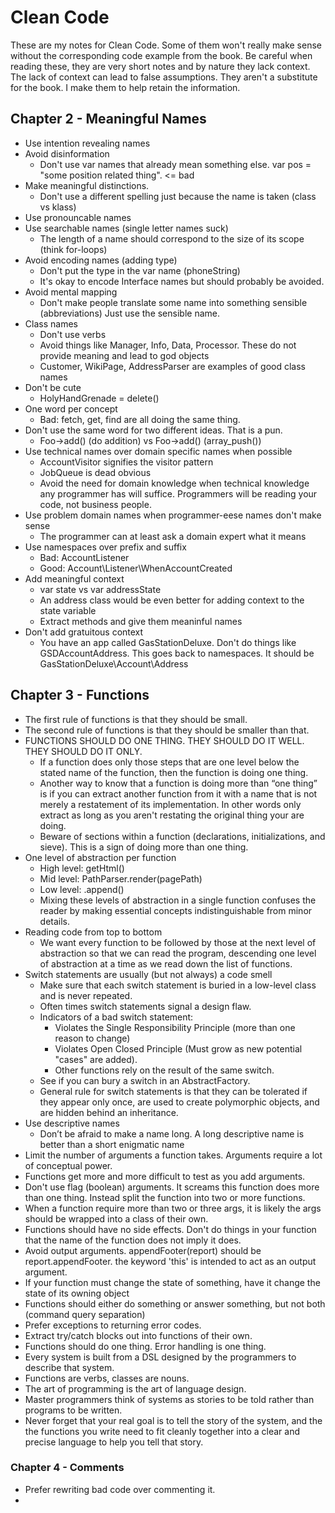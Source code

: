 # Clean Code

These are my notes for Clean Code. Some of them won't really make sense without the 
corresponding code example from the book. Be careful when reading these, they are very 
short notes and by nature they lack context. The lack of context can lead to false 
assumptions. They aren't a substitute for the book. I make them to help retain the information.

## Chapter 2 - Meaningful Names

* Use intention revealing names
* Avoid disinformation
    - Don't use var names that already mean something else.
      var pos = "some position related thing". <= bad
* Make meaningful distinctions.
    - Don't use a different spelling just because the name is taken (class vs klass)
* Use pronouncable names
* Use searchable names (single letter names suck)
    - The length of a name should correspond to the size of its scope (think for-loops)
* Avoid encoding names (adding type)
    - Don't put the type in the var name (phoneString)
    - It's okay to encode Interface names but should probably be avoided.
* Avoid mental mapping
    - Don't make people translate some name into something sensible (abbreviations)
      Just use the sensible name.
* Class names
    - Don't use verbs
    - Avoid things like Manager, Info, Data, Processor.
      These do not provide meaning and lead to god objects
    - Customer, WikiPage, AddressParser are examples of good class names
* Don't be cute
    - HolyHandGrenade = delete()
* One word per concept
    - Bad: fetch, get, find are all doing the same thing.
* Don't use the same word for two different ideas. That is a pun.
    - Foo->add() (do addition) vs Foo->add() (array_push())
* Use technical names over domain specific names when possible
    - AccountVisitor signifies the visitor pattern
    - JobQueue is dead obvious
    - Avoid the need for domain knowledge when technical knowledge any programmer
      has will suffice. Programmers will be reading your code, not business people.
* Use problem domain names when programmer-eese names don't make sense
    - The programmer can at least ask a domain expert what it means
* Use namespaces over prefix and suffix
    - Bad: AccountListener
    - Good: Account\Listener\WhenAccountCreated
* Add meaningful context
    - var state vs var addressState
    - An address class would be even better for adding context to the state variable
    - Extract methods and give them meaninful names
* Don't add gratuitous context
    - You have an app called GasStationDeluxe.
      Don't do things like GSDAccountAddress. This goes back to namespaces.
      It should be GasStationDeluxe\Account\Address

## Chapter 3 - Functions
* The first rule of functions is that they should be small.
* The second rule of functions is that they should be smaller than that.
* FUNCTIONS SHOULD DO ONE THING. THEY SHOULD DO IT WELL. THEY SHOULD DO IT ONLY.
    - If a function does only those steps that are one level below the stated name of the
      function, then the function is doing one thing.
    - Another way to know that a function is doing more than “one thing” is if you
      can extract another function from it with a name that is not merely
      a restatement of its implementation. In other words only extract as long
      as you aren't restating the original thing your are doing.
    - Beware of sections within a function (declarations, initializations, and sieve).
      This is a sign of doing more than one thing.
* One level of abstraction per function
    - High level: getHtml()
    - Mid level: PathParser.render(pagePath)
    - Low level: .append()
    - Mixing these levels of abstraction in a single function confuses the reader by
      making essential concepts indistinguishable from minor details.
* Reading code from top to bottom
    - We want every function to be followed by those at the next level of abstraction so
      that we can read the program, descending one level of abstraction at a time as
      we read down the list of functions.
* Switch statements are usually (but not always) a code smell
    - Make sure that each switch statement is buried in a low-level class and
      is never repeated.
    - Often times switch statements signal a design flaw.
    - Indicators of a bad switch statement:
        * Violates the Single Responsibility Principle (more than one reason to change)
        * Violates Open Closed Principle (Must grow as new potential "cases" are added).
        * Other functions rely on the result of the same switch.
    - See if you can bury a switch in an AbstractFactory.
    - General rule for switch statements is that they can be tolerated if they appear
      only once, are used to create polymorphic objects, and are hidden behind an
      inheritance.
* Use descriptive names
    - Don’t be afraid to make a name long. A long descriptive name is better than
      a short enigmatic name
* Limit the number of arguments a function takes. Arguments require a lot of conceptual power.
* Functions get more and more difficult to test as you add arguments.
* Don't use flag (boolean) arguments. It screams this function does more than one thing.
  Instead split the function into two or more functions.
* When a function require more than two or three args, it is likely the args should be wrapped
  into a class of their own.
* Functions should have no side effects. Don't do things in your function that the name of the function
  does not imply it does.
* Avoid output arguments. appendFooter(report) should be report.appendFooter.
  the keyword 'this' is intended to act as an output argument.
* If your function must change the state of something, have it change the state of its owning object
* Functions should either do something or answer something, but not both (command query separation)
* Prefer exceptions to returning error codes.
* Extract try/catch blocks out into functions of their own.
* Functions should do one thing. Error handling is one thing.
* Every system is built from a DSL designed by the programmers to describe that system.
* Functions are verbs, classes are nouns.
* The art of programming is the art of language design.
* Master programmers think of systems as stories to be told rather than programs to be written.
* Never forget that your real goal is to tell the story of the system, and the the
  functions you write need to fit cleanly together into a clear and precise language
  to help you tell that story.

### Chapter 4 - Comments
* Prefer rewriting bad code over commenting it.
* 